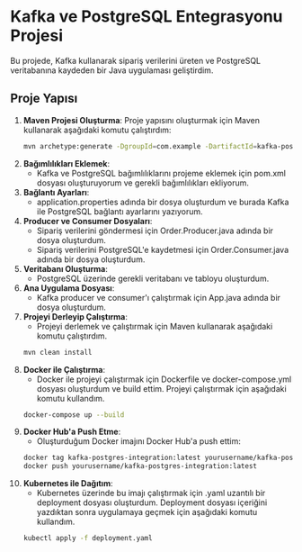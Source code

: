 # Kafka ve PostgreSQL Entegrasyonu Projesi

Bu projede, Kafka kullanarak sipariş verilerini üreten ve PostgreSQL veritabanına kaydeden bir Java uygulaması geliştirdim. 

## Proje Yapısı

1. **Maven Projesi Oluşturma**:
   Proje yapısını oluşturmak için Maven kullanarak aşağıdaki komutu çalıştırdım:
   ```bash
   mvn archetype:generate -DgroupId=com.example -DartifactId=kafka-postgres-integration -DarchetypeArtifactId=maven-archetype-quickstart -DinteractiveMode=false
2. **Bağımlılıkları Eklemek**:
   - Kafka ve PostgreSQL bağımlılıklarını projeme eklemek için pom.xml dosyası oluşturuyorum ve gerekli bağımlılıkları ekliyorum.
3. **Bağlantı Ayarları**:
   - application.properties adında bir dosya oluşturdum ve burada Kafka ile PostgreSQL bağlantı ayarlarını yazıyorum.
4. **Producer ve Consumer Dosyaları**:
   - Sipariş verilerini göndermesi için Order.Producer.java adında bir dosya oluşturdum.
   - Sipariş verilerini PostgreSQL'e kaydetmesi için Order.Consumer.java adında bir dosya oluşturdum.
5. **Veritabanı Oluşturma**:
   - PostgreSQL üzerinde gerekli veritabanı ve tabloyu oluşturdum.
6. **Ana Uygulama Dosyası**:
   - Kafka producer ve consumer'ı çalıştırmak için App.java adında bir dosya oluşturdum.
7. **Projeyi Derleyip Çalıştırma**:
   - Projeyi derlemek ve çalıştırmak için Maven kullanarak aşağıdaki komutu çalıştırdım.
    ```bash
    mvn clean install
8. **Docker ile Çalıştırma**:
   - Docker ile projeyi çalıştırmak için Dockerfile ve docker-compose.yml dosyası oluşturdum ve build ettim. Projeyi çalıştırmak için aşağıdaki komutu kullandım.
   ```bash
   docker-compose up --build
9. **Docker Hub'a Push Etme**:
   - Oluşturduğum Docker imajını Docker Hub'a push ettim:
   ```bash
   docker tag kafka-postgres-integration:latest yourusername/kafka-postgres-integration:latest
   docker push yourusername/kafka-postgres-integration:latest
10. **Kubernetes ile Dağıtım**:
    - Kubernetes üzerinde bu imajı çalıştırmak için .yaml uzantılı bir deployment dosyası oluşturdum. Deployment dosyası içeriğini yazdıktan sonra uygulamaya geçmek için aşağıdaki komutu kullandım.
    ```bash
    kubectl apply -f deployment.yaml
